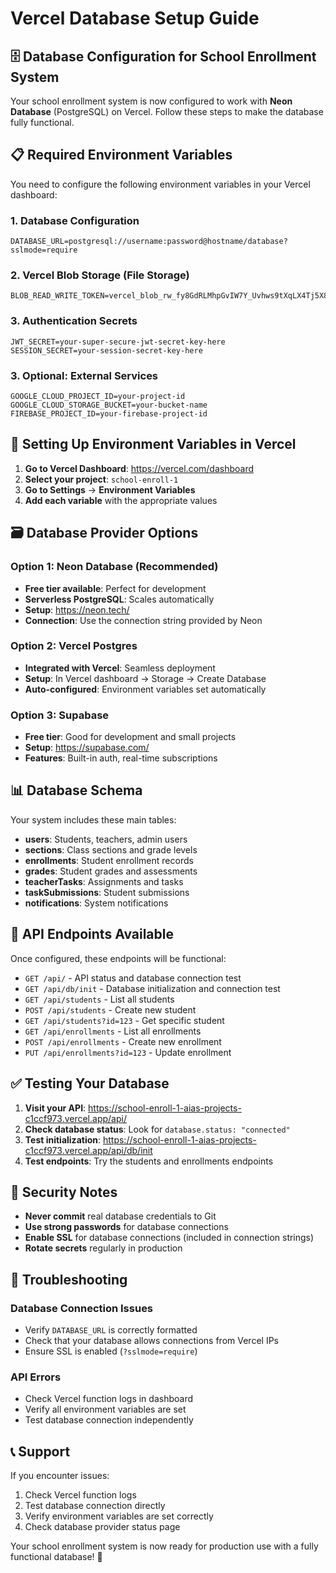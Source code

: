 # Vercel Database Setup Guide

## 🗄️ Database Configuration for School Enrollment System

Your school enrollment system is now configured to work with **Neon Database** (PostgreSQL) on Vercel. Follow these steps to make the database fully functional.

## 📋 Required Environment Variables

You need to configure the following environment variables in your Vercel dashboard:

### 1. Database Configuration
```
DATABASE_URL=postgresql://username:password@hostname/database?sslmode=require
```

### 2. Vercel Blob Storage (File Storage)
```
BLOB_READ_WRITE_TOKEN=vercel_blob_rw_fy8GdRLMhpGvIW7Y_Uvhws9tXqLX4Tj5X8A8BEOwsXsodyk
```

### 3. Authentication Secrets
```
JWT_SECRET=your-super-secure-jwt-secret-key-here
SESSION_SECRET=your-session-secret-key-here
```

### 3. Optional: External Services
```
GOOGLE_CLOUD_PROJECT_ID=your-project-id
GOOGLE_CLOUD_STORAGE_BUCKET=your-bucket-name
FIREBASE_PROJECT_ID=your-firebase-project-id
```

## 🚀 Setting Up Environment Variables in Vercel

1. **Go to Vercel Dashboard**: https://vercel.com/dashboard
2. **Select your project**: `school-enroll-1`
3. **Go to Settings** → **Environment Variables**
4. **Add each variable** with the appropriate values

## 🗃️ Database Provider Options

### Option 1: Neon Database (Recommended)
- **Free tier available**: Perfect for development
- **Serverless PostgreSQL**: Scales automatically
- **Setup**: https://neon.tech/
- **Connection**: Use the connection string provided by Neon

### Option 2: Vercel Postgres
- **Integrated with Vercel**: Seamless deployment
- **Setup**: In Vercel dashboard → Storage → Create Database
- **Auto-configured**: Environment variables set automatically

### Option 3: Supabase
- **Free tier**: Good for development and small projects
- **Setup**: https://supabase.com/
- **Features**: Built-in auth, real-time subscriptions

## 📊 Database Schema

Your system includes these main tables:
- **users**: Students, teachers, admin users
- **sections**: Class sections and grade levels
- **enrollments**: Student enrollment records
- **grades**: Student grades and assessments
- **teacherTasks**: Assignments and tasks
- **taskSubmissions**: Student submissions
- **notifications**: System notifications

## 🔧 API Endpoints Available

Once configured, these endpoints will be functional:

- `GET /api/` - API status and database connection test
- `GET /api/db/init` - Database initialization and connection test
- `GET /api/students` - List all students
- `POST /api/students` - Create new student
- `GET /api/students?id=123` - Get specific student
- `GET /api/enrollments` - List all enrollments
- `POST /api/enrollments` - Create new enrollment
- `PUT /api/enrollments?id=123` - Update enrollment

## ✅ Testing Your Database

1. **Visit your API**: https://school-enroll-1-aias-projects-c1ccf973.vercel.app/api/
2. **Check database status**: Look for `database.status: "connected"`
3. **Test initialization**: https://school-enroll-1-aias-projects-c1ccf973.vercel.app/api/db/init
4. **Test endpoints**: Try the students and enrollments endpoints

## 🔐 Security Notes

- **Never commit** real database credentials to Git
- **Use strong passwords** for database connections
- **Enable SSL** for database connections (included in connection strings)
- **Rotate secrets** regularly in production

## 🚨 Troubleshooting

### Database Connection Issues
- Verify `DATABASE_URL` is correctly formatted
- Check that your database allows connections from Vercel IPs
- Ensure SSL is enabled (`?sslmode=require`)

### API Errors
- Check Vercel function logs in dashboard
- Verify all environment variables are set
- Test database connection independently

## 📞 Support

If you encounter issues:
1. Check Vercel function logs
2. Test database connection directly
3. Verify environment variables are set correctly
4. Check database provider status page

Your school enrollment system is now ready for production use with a fully functional database! 🎉
